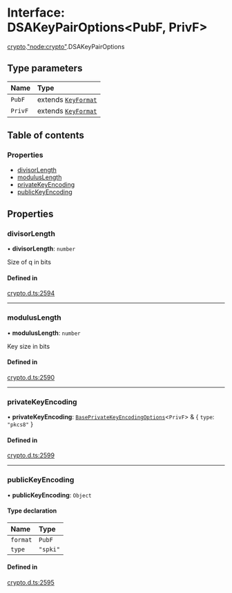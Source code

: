 # Interface: DSAKeyPairOptions<PubF, PrivF\>

[crypto](../modules/crypto.md).["node:crypto"](../modules/crypto._node_crypto_.md).DSAKeyPairOptions

## Type parameters

| Name | Type |
| :------ | :------ |
| `PubF` | extends [`KeyFormat`](../modules/crypto._crypto_.md#keyformat) |
| `PrivF` | extends [`KeyFormat`](../modules/crypto._crypto_.md#keyformat) |

## Table of contents

### Properties

- [divisorLength](crypto._node_crypto_.DSAKeyPairOptions.md#divisorlength)
- [modulusLength](crypto._node_crypto_.DSAKeyPairOptions.md#moduluslength)
- [privateKeyEncoding](crypto._node_crypto_.DSAKeyPairOptions.md#privatekeyencoding)
- [publicKeyEncoding](crypto._node_crypto_.DSAKeyPairOptions.md#publickeyencoding)

## Properties

### divisorLength

• **divisorLength**: `number`

Size of q in bits

#### Defined in

[crypto.d.ts:2594](https://github.com/goodcodedev/bun-types/blob/8bd1b3a/crypto.d.ts#L2594)

___

### modulusLength

• **modulusLength**: `number`

Key size in bits

#### Defined in

[crypto.d.ts:2590](https://github.com/goodcodedev/bun-types/blob/8bd1b3a/crypto.d.ts#L2590)

___

### privateKeyEncoding

• **privateKeyEncoding**: [`BasePrivateKeyEncodingOptions`](crypto._crypto_.BasePrivateKeyEncodingOptions.md)<`PrivF`\> & { `type`: ``"pkcs8"``  }

#### Defined in

[crypto.d.ts:2599](https://github.com/goodcodedev/bun-types/blob/8bd1b3a/crypto.d.ts#L2599)

___

### publicKeyEncoding

• **publicKeyEncoding**: `Object`

#### Type declaration

| Name | Type |
| :------ | :------ |
| `format` | `PubF` |
| `type` | ``"spki"`` |

#### Defined in

[crypto.d.ts:2595](https://github.com/goodcodedev/bun-types/blob/8bd1b3a/crypto.d.ts#L2595)
